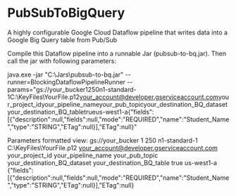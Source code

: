 # PubSubToBigQuery
A highly configurable Google Cloud Dataflow pipeline that writes data into a Google Big Query table from Pub/Sub

Compile this Dataflow pipeline into a runnable Jar (pubsub-to-bq.jar). Then call the jar with following parameters:

java.exe -jar "C:\Jars\pubsub-to-bq.jar" --runner=BlockingDataflowPipelineRunner --params="<params><workingBucket>gs://your_bucker</workingBucket><maxNumWorkers>1</maxNumWorkers><diskSizeGb>250</diskSizeGb><machineType>n1-standard-1</machineType><keyFile>C:\KeyFiles\YourFile.p12</keyFile><accountEmail>your_account@developer.gserviceaccount.com</accountEmail><projectId>your_project_id</projectId><pipelineName>your_pipeline_name</pipelineName><pubSubTopic>your_pub_topic</pubSubTopic><bqDataSet>your_destination_BQ_dataset</bqDataSet><bqTable>your_destination_BQ_table</bqTable><streaming>true</streaming><zone>us-west1-a</zone><schema>{"fields":[{"description":null,"fields":null,"mode":"REQUIRED","name":"Student_Name","type":"STRING","ETag":null}],"ETag":null}</schema></params>"

Parameters formatted view:
<params>
   <workingBucket>gs://your_bucker</workingBucket>
   <maxNumWorkers>1</maxNumWorkers>
   <diskSizeGb>250</diskSizeGb>
   <machineType>n1-standard-1</machineType>
   <keyFile>C:\KeyFiles\YourFile.p12</keyFile>
   <accountEmail>your_account@developer.gserviceaccount.com</accountEmail>
   <projectId>your_project_id</projectId>
   <pipelineName>your_pipeline_name</pipelineName>
   <pubSubTopic>your_pub_topic</pubSubTopic>
   <bqDataSet>your_destination_BQ_dataset</bqDataSet>
   <bqTable>your_destination_BQ_table</bqTable>
   <streaming>true</streaming>
   <zone>us-west1-a</zone>
   <schema>{"fields":[{"description":null,"fields":null,"mode":"REQUIRED","name":"Student_Name","type":"STRING","ETag":null}],"ETag":null}</schema>
</params>
